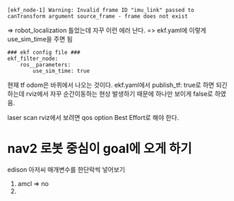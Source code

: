
```
[ekf_node-1] Warning: Invalid frame ID "imu_link" passed to canTransform argument source_frame - frame does not exist
```

=> robot_localization 틀었는데 자꾸 이런 에러 난다.
=> ekf.yaml에 이렇게 use_sim_time을 주면 됨
```
### ekf config file ###
ekf_filter_node:
    ros__parameters:
        use_sim_time: true

```

현재 tf odom은 바퀴에서 나오는 것이다.
ekf.yaml에서 publish_tf: true로 하면 되긴 하는데 rviz에서 자꾸 순간이동하는 현상 발생하기 때문에 하나만 보이게 false로 하였음.

laser scan rviz에서 보려면 qos option Best Effort로 해야 한다.


# nav2 로봇 중심이 goal에 오게 하기

edison 아저씨 매개변수를 한단락씩 넣어보기

1. amcl => no
2. 